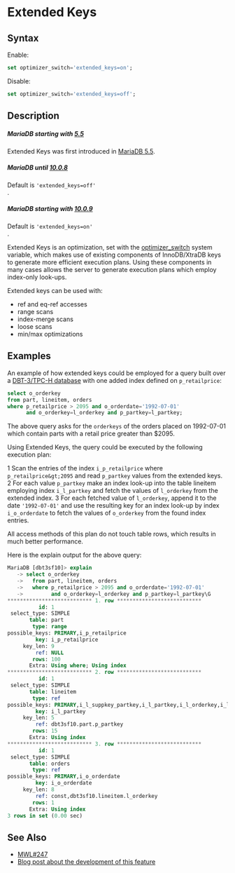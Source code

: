 # Extended Keys

## Syntax

Enable:

```sql
set optimizer_switch='extended_keys=on';
```

Disable:

```sql
set optimizer_switch='extended_keys=off';
```

## Description

##### MariaDB starting with [5.5](/kb/en/what-is-mariadb-55/)

Extended Keys was first introduced in [MariaDB 5.5](/kb/en/what-is-mariadb-55/).

##### MariaDB until [10.0.8](/kb/en/mariadb-1008-release-notes/)

Default is <code class="fixed" style="white-space:pre-wrap"><span class="s1">'extended_keys=off'</span>
</code>.

##### MariaDB starting with [10.0.9](/kb/en/mariadb-1009-release-notes/)

Default is <code class="fixed" style="white-space:pre-wrap"><span class="s1">'extended_keys=on'</span>
</code>.

Extended Keys is an optimization, set with the [optimizer_switch](/kb/en/server-system-variables/#optimizer_switch) system variable, which makes use of existing components of InnoDB/XtraDB keys to
generate more efficient execution plans. Using these components in many cases
allows the server to generate execution plans which employ index-only look-ups.

Extended keys can be used with:

- ref and eq-ref accesses
- range scans
- index-merge scans
- loose scans
- min/max optimizations

## Examples

An example of how extended keys could be employed for a query built over a
[DBT-3/TPC-H database](http://www.tpc.org/tpch/specs.asp) with one added index
defined on `p_retailprice`:

```sql
select o_orderkey
from part, lineitem, orders
where p_retailprice > 2095 and o_orderdate='1992-07-01'
      and o_orderkey=l_orderkey and p_partkey=l_partkey;
```

The above query asks for the `orderkeys` of the orders placed on 1992-07-01
which contain parts with a retail price greater than $2095.

Using Extended Keys, the query could be executed by the following execution
plan:

1 Scan the entries of the index `i_p_retailprice`
  where `p_retailprice&gt;2095` and read `p_partkey` values from the extended
  keys.
2 For each value `p_partkey` make an index look-up into the table lineitem
  employing index `i_l_partkey` and fetch the values of `l_orderkey` from
  the extended index.
3 For each fetched value of `l_orderkey`, append it to the
  date `'1992-07-01'` and use the resulting key for an index look-up by
  index `i_o_orderdate` to fetch the values of `o_orderkey` from the found
  index entries.

All access methods of this plan do not touch table rows, which results in much
better performance.

Here is the explain output for the above query:

```sql
MariaDB [dbt3sf10]> explain
   -> select o_orderkey
   ->   from part, lineitem, orders
   ->   where p_retailprice > 2095 and o_orderdate='1992-07-01'
   ->         and o_orderkey=l_orderkey and p_partkey=l_partkey\G
*************************** 1. row ***************************
          id: 1
 select_type: SIMPLE
       table: part
        type: range
possible_keys: PRIMARY,i_p_retailprice
         key: i_p_retailprice
     key_len: 9
         ref: NULL
        rows: 100
       Extra: Using where; Using index
*************************** 2. row ***************************
          id: 1
 select_type: SIMPLE
       table: lineitem
        type: ref
possible_keys: PRIMARY,i_l_suppkey_partkey,i_l_partkey,i_l_orderkey,i_l_orderkey_quantity
         key: i_l_partkey
     key_len: 5
         ref: dbt3sf10.part.p_partkey
        rows: 15
       Extra: Using index
*************************** 3. row ***************************
          id: 1
 select_type: SIMPLE
       table: orders
        type: ref
possible_keys: PRIMARY,i_o_orderdate
         key: i_o_orderdate
     key_len: 8
         ref: const,dbt3sf10.lineitem.l_orderkey
        rows: 1
       Extra: Using index
3 rows in set (0.00 sec)
```

## See Also

- [MWL#247](http://askmonty.org/worklog/?tid=247)
- [Blog post about the development of this feature](http://igors-notes.blogspot.com/2011/12/3-way-join-that-touches-only-indexes.html)